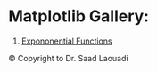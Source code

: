Matplotlib Gallery:
===================

1. [Expononential Functions](https://github.com/DrSaadLa/PlottingWithPython/blob/main/MatplotlibGallery/Exponential%20Functions.ipynb) 




© Copyright to Dr. Saad Laouadi
